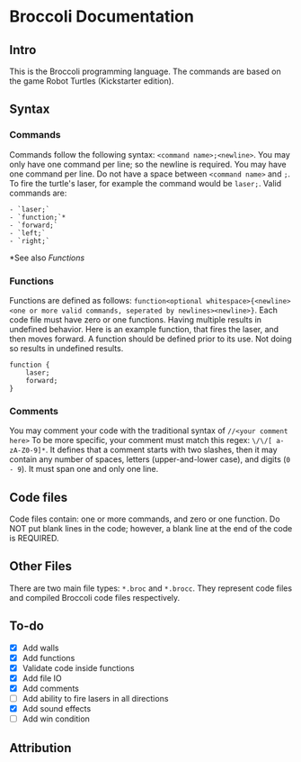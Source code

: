 # Broccoli Documentation  
  
## Intro  
  
This is the Broccoli programming language. The commands are based on the game Robot Turtles (Kickstarter edition).
  
## Syntax  
  
### Commands  
  
Commands follow the following syntax: `<command name>;<newline>`. You may only have one command per line; so the newline is required. You may have one command per line. Do not have a space between `<command name>` and `;`. To fire the turtle's laser, for example the command would be `laser;`.  Valid commands are:

	- `laser;`
	- `function;`*
	- `forward;`
	- `left;`
	- `right;`

  *See also _Functions_
### Functions  
  
Functions are defined as follows:
`function<optional whitespace>{<newline><one or more valid commands, seperated by newlines><newline>}`. Each code file must have zero or one functions. Having multiple results in undefined behavior. Here is an example function, that fires the laser, and then moves forward. A function should be defined prior to its use. Not doing so results in undefined results.
```
function {
    laser;
    forward;
}
```

### Comments
You may comment your code with the traditional syntax of `//<your comment here>` To be more specific, your comment must match this regex: `\/\/[ a-zA-Z0-9]*`. It defines that a comment starts with two slashes, then it may contain any number of spaces, letters (upper-and-lower case), and digits (`0 - 9`). It must span one and only one line.

## Code files

Code files contain: one or more commands, and zero or one function. Do NOT put blank lines in the code; however, a blank line at the end of the code is REQUIRED.

## Other Files

There are two main file types: `*.broc` and `*.brocc`. They represent code files and compiled Broccoli code files respectively.

## To-do
- [x] Add walls
- [x] Add functions
- [x] Validate code inside functions
- [x] Add file IO
- [x] Add comments
- [ ] Add ability to fire lasers in all directions
- [x] Add sound effects
- [ ] Add win condition

## Attribution